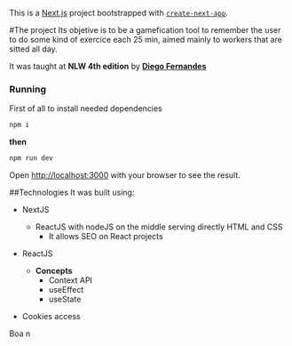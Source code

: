 This is a [Next.js](https://nextjs.org/) project bootstrapped with [`create-next-app`](https://github.com/vercel/next.js/tree/canary/packages/create-next-app).

#The project
Its objetive is to be a gamefication tool to remember the user to do some kind of exercice each 25 min, aimed mainly to workers that are sitted all day.

It was taught at **NLW 4th edition** by **[Diego Fernandes](https://github.com/diego3g)**

### Running

First of all to install needed dependencies

```bash
npm i
```
**then**
```bash
npm run dev
```

Open [http://localhost:3000](http://localhost:3000) with your browser to see the result.

##Technologies
It was built using:

* NextJS
    * ReactJS with nodeJS on the middle serving directly HTML and CSS
        *   It allows SEO on React projects
* ReactJS
    * **Concepts**
        * Context API
        * useEffect
        * useState

* Cookies access

Boa n